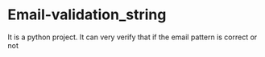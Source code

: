 # Email-validation_string
It is a python project. It can very verify that if the email pattern is correct or not 
